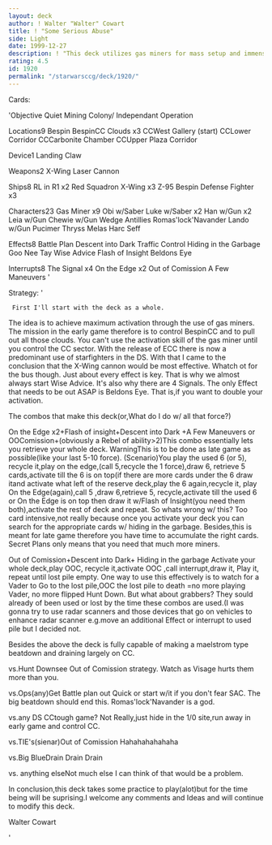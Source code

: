 ```yaml
---
layout: deck
author: ! Walter "Walter" Cowart
title: ! "Some Serious Abuse"
side: Light
date: 1999-12-27
description: ! "This deck utilizes gas miners for mass setup and immense force retrieval.Could this be the rumored almost-infinate broken loop?"
rating: 4.5
id: 1920
permalink: "/starwarsccg/deck/1920/"
---
```

Cards: 

'Objective
Quiet Mining Colony/
  Independant Operation

Locations9
Bespin
BespinCC
Clouds x3
CCWest Gallery (start)
CCLower Corridor
CCCarbonite Chamber
CCUpper Plaza Corridor

Device1
Landing Claw

Weapons2
X-Wing Laser Cannon

Ships8
RL in R1 x2
Red Squadron X-Wing x3
Z-95 Bespin Defense Fighter x3

Characters23
Gas Miner x9
Obi w/Saber
Luke w/Saber x2
Han w/Gun x2
Leia w/Gun
Chewie w/Gun
Wedge Antillies
Romas'lock'Navander
Lando w/Gun
Pucimer Thryss
Melas
Harc Seff

Effects8
Battle Plan
Descent into Dark
Traffic Control
Hiding in the Garbage
Goo Nee Tay
Wise Advice
Flash of Insight
Beldons Eye

Interrupts8
The Signal x4
On the Edge x2
Out of Comission
A Few Maneuvers '

Strategy: '

	 First I'll start with the deck as a whole.
The idea is to achieve maximum activation through the use of gas miners.  The mission in the early game therefore is to control BespinCC and to pull out all those clouds.  You can't use the activation skill of the gas miner until you control the CC sector.  With the release of ECC
there is now a predominant use of starfighters in the DS.  With that I came to the conclusion that
the X-Wing cannon would be most effective.  Whatch ot for the bus though.  Just about every effect is key.  That is why we almost always start
Wise Advice.  It's also why there are 4 Signals.
The only Effect that needs to be out ASAP is Beldons Eye.  That is,if you want to double your activation.

The combos that make this deck(or,What do I do w/ all that force?)

On the Edge x2+Flash of insight+Descent into Dark
+A Few Maneuvers or OOComission+(obviously a Rebel of ability>2)This combo essentially lets you retrieve your whole deck.  WarningThis is to be done as late game as possible(like your last 5-10 force).	(Scenario)You play the used 6 (or 5),
recycle it,play on the edge,(call 5,recycle the 1 force),draw 6, retrieve 5 cards,activate till the 6 is on top(if there are more cards under the 6 draw it<Flash of Insight>and activate what left of the reserve deck,play the 6 again,recycle it,
play On the Edge(again),call 5 ,draw 6,retrieve 5,
recycle,activate till the used 6 or On the Edge is on top then draw it w/Flash of Insight(you need them both),activate the rest of deck and repeat. So whats wrong w/ this?  Too card intensive,not really because once you activate your deck you can search for the appropriate cards w/ hiding in the garbage. Besides,this is meant for late game therefore you have time to accumulate the right cards.  Secret Plans only means that you need that much more miners.

Out of Comission+Descent into Dark+ Hiding
in the garbage Activate your whole deck,play OOC,
recycle it,activate OOC ,call interrupt,draw it,
Play it, repeat until lost pile empty.	One way to use this effectively is to watch for a Vader to Go to the lost pile,OOC the lost pile to death
=no more playing Vader, no more flipped Hunt Down.
  But what about grabbers?  They sould already of
been used or lost by the time these combos are used.(I was gonna try to use radar scanners and those devices that go on vehicles<cloud car> to enhance radar scanner e.g.move an additional Effect<grabber> or interrupt to used pile but I decided not.

Besides the above the deck is fully capable of making a maelstrom type beatdown and draining largely on CC.

vs.Hunt Downsee Out of Comission strategy. Watch as Visage hurts them more than you.

vs.Ops(any)Get Battle plan out Quick or start w/it if you don't fear SAC. The big beatdown should end this. Romas'lock'Navander is a god.

vs.any DS CCtough game? Not Really,just hide in the 1/0 site,run away in early game and control CC.

vs.TIE's(sienar)Out of Comission Hahahahahahaha

vs.Big BlueDrain Drain Drain

vs. anything elseNot much else I can think of that would be a problem.

In conclusion,this deck takes some practice to play(alot)but for the time being will be suprising.I welcome any comments and Ideas and will continue to modify this deck.

Walter Cowart

'
